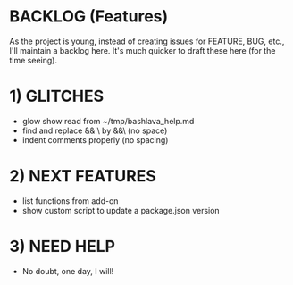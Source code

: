 # BACKLOG (Features)

As the project is young, instead of creating issues for FEATURE, BUG, etc., I'll maintain a backlog here. It's much quicker to draft these here (for the time seeing).

# 1) GLITCHES

- glow show read from ~/tmp/bashlava_help.md
- find and replace && \ by &&\ (no space)
- indent comments properly (no spacing)

# 2) NEXT FEATURES
	
- list functions from add-on
- show custom script to update a package.json version

# 3) NEED HELP

- No doubt, one day, I will!